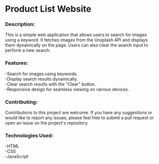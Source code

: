 # Product List Website
### Description:
This is a simple web application that allows users to search for images using a keyword. It fetches images from the Unsplash API and displays them dynamically on the page. Users can also clear the search input to perform a new search.

### Features:
-Search for images using keywords.<br>
-Display search results dynamically.<br>
-Clear search results with the "Clear" button.<br>
-Responsive design for seamless viewing on various devices.<br>


### Contributing:
Contributions to this project are welcome. If you have any suggestions or would like to report any issues, please feel free to submit a pull request or open an issue on the project's repository.

### Technologies Used:
-HTML<br>
-CSS<br>
-JavaScript<br>
